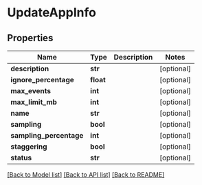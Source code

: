 # UpdateAppInfo

## Properties
| Name                    | Type      | Description | Notes      |
| ----------------------- | --------- | ----------- | ---------- |
| **description**         | **str**   |             | [optional] |
| **ignore_percentage**   | **float** |             | [optional] |
| **max_events**          | **int**   |             | [optional] |
| **max_limit_mb**        | **int**   |             | [optional] |
| **name**                | **str**   |             | [optional] |
| **sampling**            | **bool**  |             | [optional] |
| **sampling_percentage** | **int**   |             | [optional] |
| **staggering**          | **bool**  |             | [optional] |
| **status**              | **str**   |             | [optional] |

[[Back to Model list]](../README.md#documentation-for-models) [[Back to API list]](../README.md#documentation-for-api-endpoints) [[Back to README]](../README.md)
